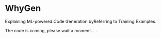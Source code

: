 # WhyGen
Explaining ML-powered Code Generation byReferring to Training Examples.

The code is coming, please wait a moment. . .
